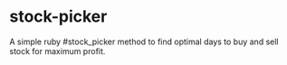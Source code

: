 # stock-picker
A simple ruby #stock_picker  method to find optimal days to buy and sell stock for maximum profit.
